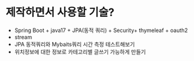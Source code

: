 # 제작하면서 사용할 기술?
- Spring Boot + java17 + JPA(동적 쿼리) + Security+ thymeleaf + oauth2 
- stream
- JPA 동적쿼리와 Mybaits쿼리 시간 측정 테스트해보기
- 위치정보에 대한 정보로 카테고리별 글쓰기 가능하게 만들기